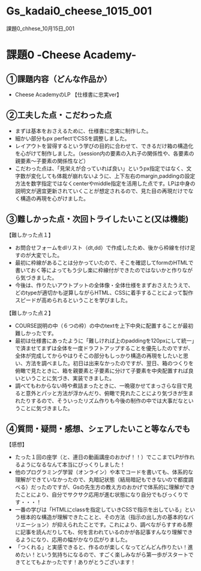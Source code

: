 # Gs_kadai0_cheese_1015_001
課題0_chhese_10月15日_001


# 課題0 -Cheese Academy-

## ①課題内容（どんな作品か）

- Cheese AcademyのLP 【仕様書に忠実ver】

## ②工夫した点・こだわった点

- まずは基本をおさえるために、仕様書に忠実に制作した。
- 細かい部分もpx perfectでCSSを調整しました。
- レイアウトを習得するという学びの目的に合わせて、できるだけ箱の構造化を心がけて制作しました。（session内の要素の入れ子の関係性や、各要素の親要素〜子要素の関係性など）
- こだわった点は、「見栄えが合っていれば良い」というpx指定ではなく、文字数が変化しても体裁が崩れないように、上下左右のmargin,paddingの設定方法を数字指定ではなくcenterやmiddle指定を活用した点です。LPは中身の説明文が適宜更新されていくことが想定されるので、見た目の再現だけでなく構造の再現を心がけました。


## ③難しかった点・次回トライしたいこと(又は機能)

 【難しかった点１】
- お問合せフォームをdlリスト（dt,dd）で作成したため、後から枠線を付け足すのが大変でした。
- 最初に枠線があることは分かっていたので、そこを確認してformのHTMLで書いておく等によってもう少し楽に枠線付ができたのではないかと作りながら気づきました。
- 今後は、作りたいアウトプットの全体像・全体仕様をまずおさえたうえで、どのtypeが適切かも逆算しながらHTML、CSSに着手することによって製作スピードが高められるということを学びました。

 【難しかった点２】
- COURSE説明の中（６つの枠）の中のtextを上下中央に配置することが最初難しかったです。
- 最初は仕様書にあったように「難しければ上のpaddingを120pxにして統一」で済ませてまずは全体を一度ドラフトアップすることを優先したのですが、全体が完成してからやはりそこの部分もしっかり構造の再現をしたいと思い、方法を調べました。初日は出来なかったのですが、翌日、箱のつくりを俯瞰で見たときに、箱を親要素と子要素に分けて子要素を中央配置すれば良いということに気づき、実装できました。
- 調べてもわからない時や煮詰まったときに、一晩寝かせてまっさらな目で見ると意外とパッと方法が浮かんだり、俯瞰で見れたことにより気づきが生まれたりするので、そういったリズム作りも今後の制作の中では大事だなということに気づきました。


## ④質問・疑問・感想、シェアしたいこと等なんでも

 【感想】
- たった１回の座学（と、連日の動画講座のおかげ！！）でここまでLPが作れるようになるなんて本当にびっくりしました！
- 他のプログラミング学習（オンライン）や本でコードを書いても、体系的な理解ができていなかったので、丸暗記状態（結局暗記もできないので都度調べる）だったのですが、Gsの先生方の教え方のおかげで体系的に理解ができたことにより、自分でサクサク応用が進む状態になり自分でもびっくりです・・・！
- 一番の学びは「HTMLにclassを指定していきCSSで指示を出している」という根本的な構造が理解できたことと、その方法（指示の出し方の基本的なバリエーション）が抑えられたことです。これにより、調べながらすすめる際に記事を読んだりしても、何を言われているのかが各記事すんなり理解できるようになり、応用の幅がかなり広がりました。
- 「つくれる」と実感できると、作るのが楽しくなってどんどん作りたい！進めたい！という気持ちになるので、すごく楽しみながら第一歩がスタートできてとてもよかったです！ありがとうございます！

